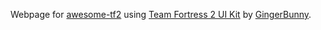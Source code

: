 Webpage for [awesome-tf2](https://github.com/CriticalFlaw/awesome-tf2) using [Team Fortress 2 UI Kit](https://gingerbunny.github.io/tf2-ui-kit/) by [GingerBunny](https://github.com/GingerBunny).